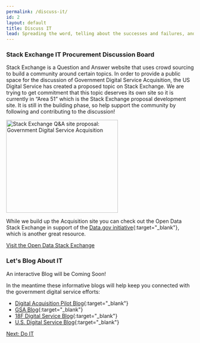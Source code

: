 ```yaml
---
permalink: /discuss-it/
id: 2
layout: default
title: Discuss IT
lead: Spreading the word, telling about the successes and failures, and having a place to ask experts questions is an effective way to crowdsource common challenges. Digital communities thrive on the viral experience and the acquisition community should take advantage of this trend.
---
```


### Stack Exchange IT Procurement Discussion Board

Stack Exchange is a Question and Answer website that uses crowd sourcing to build a community around certain topics. In order to provide a public space for the discussion of Government Digital Service Acquisition, the US Digital Service has created a proposed topic on Stack Exchange. We are trying to get commitment that this topic deserves its own site so it is currently in “Area 51” which is the Stack Exchange proposal development site. It is still in the building phase, so help support the community by following and contributing to the discussion!

<a target="blank" href="http://area51.stackexchange.com/proposals/99212/government-digital-service-acquisition?referrer=iNHbk2AgvcMZB5sSV0mPNA2"><img src="http://area51.stackexchange.com/ads/proposal/99212.png" width="300" height="250" alt="Stack Exchange Q&A site proposal: Government Digital Service Acquisition" /></a>

While we build up the Acquisition site you can check out the Open Data Stack Exchange in support of the [Data.gov initiative](https://www.data.gov/){:target="_blank"}, which is another great resource.

<a class="usa-button-outline usa-button-active" type="button" target="blank" href="http://opendata.stackexchange.com/">Visit the Open Data Stack Exchange</a>

### Let's Blog About IT

An interactive Blog will be Coming Soon!

In the meantime these informative blogs will help keep you connected with the government digital service efforts:

- [Digital Acquisition Pilot Blog](https://digitalacquisitionpilot.wordpress.com/){:target="_blank"}
- [GSA Blog](http://gsablogs.gsa.gov/gsablog/){:target="_blank"}
- [18F Digital Service Blog](https://18f.gsa.gov/blog/){:target="_blank"}
- [U.S. Digital Service Blog](https://medium.com/@USDigitalService){:target="_blank"}

<a class="usa-button" type="button" href="{{ site.baseurl }}/do-IT">Next: Do IT</a>
